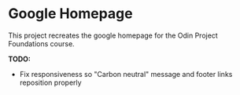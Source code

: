 # Google Homepage
This project recreates the google homepage for the Odin Project Foundations course.

**TODO:** 
* Fix responsiveness so "Carbon neutral" message and footer links reposition properly